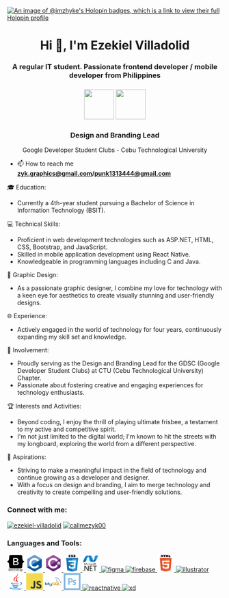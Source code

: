 [![An image of @imzhyke's Holopin badges, which is a link to view their full Holopin profile](https://holopin.me/imzhyke)](https://holopin.io/@imzhyke)

<h1 align="center">Hi 👋, I'm Ezekiel Villadolid</h1>
<h3 align="center">A regular IT student. Passionate frontend developer / mobile developer from Philippines</h3>
<h3 align="center"><img height="70" width="70" src="https://media.licdn.com/dms/image/D560BAQHBwwXjQExMzA/company-logo_100_100/0/1691922324689?e=1705536000&v=beta&t=kRmFDwolWmos7MScNI0PoGX47Y7O2hf1i5ez5Q_hrwQ"/>
<img height="70" width="70" src="https://media.licdn.com/dms/image/C560BAQEz10x8LMWoaA/company-logo_100_100/0/1646417010874?e=1705536000&v=beta&t=s6ENyRWoHAcuPYP0uKOT3ln9LLE_jaR-4_RNc8A8iQc"/></h3>
<h3 align="center">Design and Branding Lead</h3>
<p align="center">Google Developer Student Clubs - Cebu Technological University</p>

- 📫 How to reach me **zyk.graphics@gmail.com/punk1313444@gmail.com**

🎓 Education:
- Currently a 4th-year student pursuing a Bachelor of Science in Information Technology (BSIT).

💻 Technical Skills:
- Proficient in web development technologies such as ASP.NET, HTML, CSS, Bootstrap, and JavaScript.
- Skilled in mobile application development using React Native.
- Knowledgeable in programming languages including C and Java.

🎨 Graphic Design:
- As a passionate graphic designer, I combine my love for technology with a keen eye for aesthetics to create visually stunning and user-friendly designs.

🌐 Experience:
- Actively engaged in the world of technology for four years, continuously expanding my skill set and knowledge.

🌟 Involvement:
- Proudly serving as the Design and Branding Lead for the GDSC (Google Developer Student Clubs) at CTU (Cebu Technological University) Chapter.
- Passionate about fostering creative and engaging experiences for technology enthusiasts.

🏆 Interests and Activities:
- Beyond coding, I enjoy the thrill of playing ultimate frisbee, a testament to my active and competitive spirit.
- I'm not just limited to the digital world; I'm known to hit the streets with my longboard, exploring the world from a different perspective.

🚀 Aspirations:
- Striving to make a meaningful impact in the field of technology and continue growing as a developer and designer.
- With a focus on design and branding, I aim to merge technology and creativity to create compelling and user-friendly solutions.



<h3 align="left">Connect with me:</h3>
<p align="left">
<a href="https://linkedin.com/in/ezekiel-villadolid" target="blank"><img align="center" src="https://raw.githubusercontent.com/rahuldkjain/github-profile-readme-generator/master/src/images/icons/Social/linked-in-alt.svg" alt="ezekiel-villadolid" height="30" width="40" /></a>
<a href="https://fb.com/callmezyk00" target="blank"><img align="center" src="https://raw.githubusercontent.com/rahuldkjain/github-profile-readme-generator/master/src/images/icons/Social/facebook.svg" alt="callmezyk00" height="30" width="40" /></a>
</p>

<h3 align="left">Languages and Tools:</h3>
<p align="left"> <a href="https://getbootstrap.com" target="_blank" rel="noreferrer"> <img src="https://raw.githubusercontent.com/devicons/devicon/master/icons/bootstrap/bootstrap-plain-wordmark.svg" alt="bootstrap" width="40" height="40"/> </a> <a href="https://www.cprogramming.com/" target="_blank" rel="noreferrer"> <img src="https://raw.githubusercontent.com/devicons/devicon/master/icons/c/c-original.svg" alt="c" width="40" height="40"/> </a> <a href="https://www.w3schools.com/cs/" target="_blank" rel="noreferrer"> <img src="https://raw.githubusercontent.com/devicons/devicon/master/icons/csharp/csharp-original.svg" alt="csharp" width="40" height="40"/> </a> <a href="https://www.w3schools.com/css/" target="_blank" rel="noreferrer"> <img src="https://raw.githubusercontent.com/devicons/devicon/master/icons/css3/css3-original-wordmark.svg" alt="css3" width="40" height="40"/> </a> <a href="https://dotnet.microsoft.com/" target="_blank" rel="noreferrer"> <img src="https://raw.githubusercontent.com/devicons/devicon/master/icons/dot-net/dot-net-original-wordmark.svg" alt="dotnet" width="40" height="40"/> </a> <a href="https://www.figma.com/" target="_blank" rel="noreferrer"> <img src="https://www.vectorlogo.zone/logos/figma/figma-icon.svg" alt="figma" width="40" height="40"/> </a> <a href="https://firebase.google.com/" target="_blank" rel="noreferrer"> <img src="https://www.vectorlogo.zone/logos/firebase/firebase-icon.svg" alt="firebase" width="40" height="40"/> </a> <a href="https://www.w3.org/html/" target="_blank" rel="noreferrer"> <img src="https://raw.githubusercontent.com/devicons/devicon/master/icons/html5/html5-original-wordmark.svg" alt="html5" width="40" height="40"/> </a> <a href="https://www.adobe.com/in/products/illustrator.html" target="_blank" rel="noreferrer"> <img src="https://www.vectorlogo.zone/logos/adobe_illustrator/adobe_illustrator-icon.svg" alt="illustrator" width="40" height="40"/> </a> <a href="https://www.java.com" target="_blank" rel="noreferrer"> <img src="https://raw.githubusercontent.com/devicons/devicon/master/icons/java/java-original.svg" alt="java" width="40" height="40"/> </a> <a href="https://developer.mozilla.org/en-US/docs/Web/JavaScript" target="_blank" rel="noreferrer"> <img src="https://raw.githubusercontent.com/devicons/devicon/master/icons/javascript/javascript-original.svg" alt="javascript" width="40" height="40"/> </a> <a href="https://www.mysql.com/" target="_blank" rel="noreferrer"> <img src="https://raw.githubusercontent.com/devicons/devicon/master/icons/mysql/mysql-original-wordmark.svg" alt="mysql" width="40" height="40"/> </a> <a href="https://www.photoshop.com/en" target="_blank" rel="noreferrer"> <img src="https://raw.githubusercontent.com/devicons/devicon/master/icons/photoshop/photoshop-line.svg" alt="photoshop" width="40" height="40"/> </a> <a href="https://reactjs.org/" target="_blank" rel="noreferrer">  <img src="https://reactnative.dev/img/header_logo.svg" alt="reactnative" width="40" height="40"/> </a> <a href="https://www.adobe.com/products/xd.html" target="_blank" rel="noreferrer"> <img src="https://cdn.worldvectorlogo.com/logos/adobe-xd.svg" alt="xd" width="40" height="40"/> </a> </p>
